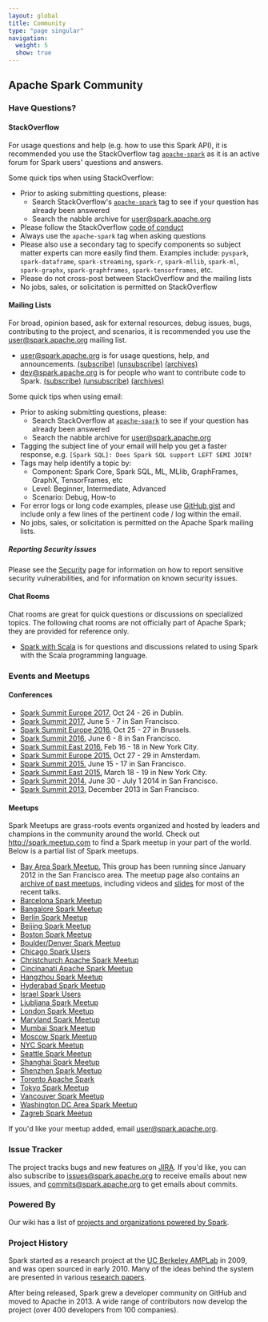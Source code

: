 ```yaml
---
layout: global
title: Community
type: "page singular"
navigation:
  weight: 5
  show: true
---
```


<h2>Apache Spark Community</h2>

<a name="have-questions"></a>
<h3>Have Questions?</h3>

<h4>StackOverflow</h4>

For usage questions and help (e.g. how to use this Spark API), it is recommended you use the 
StackOverflow tag <a href="https://stackoverflow.com/questions/tagged/apache-spark">`apache-spark`</a> 
as it is an active forum for Spark users' questions and answers.

Some quick tips when using StackOverflow:

- Prior to asking submitting questions, please:
  - Search StackOverflow's 
  <a href="https://stackoverflow.com/questions/tagged/apache-spark">`apache-spark`</a> tag to see if 
  your question has already been answered
  - Search the nabble archive for
  <a href="http://apache-spark-user-list.1001560.n3.nabble.com/">user@spark.apache.org</a> 
- Please follow the StackOverflow <a href="https://stackoverflow.com/help/how-to-ask">code of conduct</a>  
- Always use the `apache-spark` tag when asking questions
- Please also use a secondary tag to specify components so subject matter experts can more easily find them.
 Examples include: `pyspark`, `spark-dataframe`, `spark-streaming`, `spark-r`, `spark-mllib`, 
  `spark-ml`, `spark-graphx`, `spark-graphframes`, `spark-tensorframes`, etc. 
- Please do not cross-post between StackOverflow and the mailing lists
- No jobs, sales, or solicitation is permitted on StackOverflow

<a name="mailing-lists"></a>
<h4>Mailing Lists</h4>

For broad, opinion based, ask for external resources, debug issues, bugs, contributing to the 
project, and scenarios, it is recommended you use the user@spark.apache.org mailing list.

<ul>
  <li>
    <a href="http://apache-spark-user-list.1001560.n3.nabble.com">user@spark.apache.org</a> is for usage questions, help, and announcements.
    <a href="mailto:user-subscribe@spark.apache.org?subject=(send%20this%20email%20to%20subscribe)">(subscribe)</a>
    <a href="mailto:user-unsubscribe@spark.apache.org?subject=(send%20this%20email%20to%20unsubscribe)">(unsubscribe)</a>
    <a href="http://apache-spark-user-list.1001560.n3.nabble.com">(archives)</a>
  </li>
  <li>
    <a href="http://apache-spark-developers-list.1001551.n3.nabble.com">dev@spark.apache.org</a> is for people who want to contribute code to Spark.
    <a href="mailto:dev-subscribe@spark.apache.org?subject=(send%20this%20email%20to%20subscribe)">(subscribe)</a>
    <a href="mailto:dev-unsubscribe@spark.apache.org?subject=(send%20this%20email%20to%20unsubscribe)">(unsubscribe)</a>
    <a href="http://apache-spark-developers-list.1001551.n3.nabble.com">(archives)</a>
  </li>
</ul>

Some quick tips when using email:

- Prior to asking submitting questions, please:
  - Search StackOverflow at <a href="https://stackoverflow.com/questions/tagged/apache-spark">`apache-spark`</a> 
  to see if your question has already been answered
  - Search the nabble archive for
  <a href="http://apache-spark-user-list.1001560.n3.nabble.com/">user@spark.apache.org</a> 
- Tagging the subject line of your email will help you get a faster response, e.g. 
`[Spark SQL]: Does Spark SQL support LEFT SEMI JOIN?`
- Tags may help identify a topic by:
  - Component: Spark Core, Spark SQL, ML, MLlib, GraphFrames, GraphX, TensorFrames, etc
  - Level: Beginner, Intermediate, Advanced
  - Scenario: Debug, How-to
- For error logs or long code examples, please use <a href="https://gist.github.com/">GitHub gist</a> 
and include only a few lines of the pertinent code / log within the email.
- No jobs, sales, or solicitation is permitted on the Apache Spark mailing lists.

<h5>Reporting Security issues</h5>

Please see the [Security](security.html) page for information on how to report sensitive security
vulnerabilities, and for information on known security issues.

<a name="chat"></a>
<h4>Chat Rooms</h4>

Chat rooms are great for quick questions or discussions on specialized topics. The following chat rooms are not officially part of Apache Spark; they are provided for reference only.
<ul>
  <li>
    <a href="https://gitter.im/spark-scala/Lobby">Spark with Scala</a> is for questions and discussions related to using Spark with the Scala programming language.
  </li>
</ul>

<a name="events"></a>
<h3>Events and Meetups</h3>

<h4>Conferences</h4>
<ul>
  <li>
    <a href="https://spark-summit.org/eu-2017/">Spark Summit Europe 2017.</a> Oct 24 - 26 in Dublin.
  </li>
  <li>
    <a href="https://spark-summit.org/2017/">Spark Summit 2017.</a> June 5 - 7 in San Francisco.
  </li>
  <li>
    <a href="https://spark-summit.org/eu-2016/">Spark Summit Europe 2016.</a> Oct 25 - 27 in Brussels.
  </li>
  <li>
    <a href="https://spark-summit.org/2016/">Spark Summit 2016.</a> June 6 - 8 in San Francisco.
  </li>
  <li>
    <a href="https://spark-summit.org/east-2016/">Spark Summit East 2016.</a> Feb 16 - 18 in New York City.
  </li>
  <li>
    <a href="https://spark-summit.org/eu-2015/">Spark Summit Europe 2015.</a> Oct 27 - 29 in Amsterdam.
  </li>
  <li>
    <a href="https://spark-summit.org/2015">Spark Summit 2015.</a> June 15 - 17 in San Francisco.
  </li>
  <li>
    <a href="https://spark-summit.org/east-2015/">Spark Summit East 2015.</a> March 18 - 19 in New York City.
  </li>
  <li>
    <a href="https://spark-summit.org/2014">Spark Summit 2014.</a> June 30 - July 1 2014 in San Francisco.
  </li>
  <li>
    <a href="https://spark-summit.org/2013">Spark Summit 2013.</a> December 2013 in San Francisco.
  </li>
</ul>

<h4>Meetups</h4>
Spark Meetups are grass-roots events organized and hosted by leaders and champions in the community around the world. Check out <a href="http://spark.meetup.com">http://spark.meetup.com</a> to find a Spark meetup in your part of the world. Below is a partial list of Spark meetups.
<ul>
  <li>
    <a href="https://www.meetup.com/spark-users/">Bay Area Spark Meetup.</a>
    This group has been running since January 2012 in the San Francisco area.
    The meetup page also contains an <a href="https://www.meetup.com/spark-users/events/past/">archive of past meetups</a>, including videos and <a href="https://www.meetup.com/spark-users/files/">slides</a> for most of the recent talks.
  </li>
  <li>
    <a href="https://www.meetup.com/Spark-Barcelona/">Barcelona Spark Meetup</a>
  </li>
  <li>
    <a href="https://www.meetup.com/Spark_big_data_analytics/">Bangalore Spark Meetup</a>
  </li>
  <li>
    <a href="https://www.meetup.com/Berlin-Apache-Spark-Meetup/">Berlin Spark Meetup</a>
  </li>
  <li>
    <a href="https://www.meetup.com/spark-user-beijing-Meetup/">Beijing Spark Meetup</a>
  </li>
  <li>
    <a href="https://www.meetup.com/Boston-Apache-Spark-User-Group/">Boston Spark Meetup</a>
  </li>
  <li>
    <a href="https://www.meetup.com/Boulder-Denver-Spark-Meetup/">Boulder/Denver Spark Meetup</a>
  </li>
  <li>
    <a href="https://www.meetup.com/Chicago-Spark-Users/">Chicago Spark Users</a>
  </li>
  <li>
    <a href="https://www.meetup.com/Christchurch-Apache-Spark-Meetup/">Christchurch Apache Spark Meetup</a>
  </li>
  <li>
    <a href="https://www.meetup.com/Cincinnati-Apache-Spark-Meetup/">Cincinanati Apache Spark Meetup</a>
  </li>
  <li>
    <a href="https://www.meetup.com/Hangzhou-Apache-Spark-Meetup/">Hangzhou Spark Meetup</a>
  </li>
  <li>
    <a href="https://www.meetup.com/Spark-User-Group-Hyderabad/">Hyderabad Spark Meetup</a>
  </li>
  <li>
    <a href="https://www.meetup.com/israel-spark-users/">Israel Spark Users</a>
  </li>
  <li>
    <a href="https://www.meetup.com/Apache-Spark-Ljubljana-Meetup/">Ljubljana Spark Meetup</a>
  </li>
  <li>
    <a href="https://www.meetup.com/Spark-London/">London Spark Meetup</a>
  </li>
  <li>
    <a href="https://www.meetup.com/Apache-Spark-Maryland/">Maryland Spark Meetup</a>
  </li>
  <li>
    <a href="https://www.meetup.com/Mumbai-Spark-Meetup/">Mumbai Spark Meetup</a>
  </li>
  <li>
    <a href="https://www.meetup.com/Apache-Spark-in-Moscow/">Moscow Spark Meetup</a>
  </li>
  <li>
    <a href="https://www.meetup.com/Spark-NYC/">NYC Spark Meetup</a>
  </li>
  <li>
    <a href="https://www.meetup.com/Seattle-Spark-Meetup/">Seattle Spark Meetup</a>
  </li>
  <li>
    <a href="https://www.meetup.com/Shanghai-Apache-Spark-Meetup/">Shanghai Spark Meetup</a>
  </li>
  <li>
    <a href="https://www.meetup.com/Shenzhen-Apache-Spark-Meetup/">Shenzhen Spark Meetup</a>
  </li>
  <li>
    <a href="https://www.meetup.com/Toronto-Apache-Spark">Toronto Apache Spark</a>
  </li>
  <li>
    <a href="https://www.meetup.com/Tokyo-Spark-Meetup/">Tokyo Spark Meetup</a>
  </li>
  <li>
    <a href="https://www.meetup.com/Vancouver-Spark/">Vancouver Spark Meetup</a>
  </li>
  <li>
    <a href="https://www.meetup.com/Washington-DC-Area-Spark-Interactive/">Washington DC Area Spark Meetup</a>
  </li>
  <li>
    <a href="https://www.meetup.com/Apache-Spark-Zagreb-Meetup/">Zagreb Spark Meetup</a>
  </li>
</ul>

<p>If you'd like your meetup added, email <a href="mailto:user@spark.apache.org">user@spark.apache.org</a>.</p>

<a name="issue-tracker"></a>
<h3>Issue Tracker</h3>

<p>The project tracks bugs and new features on <a href="https://issues.apache.org/jira/browse/SPARK">JIRA</a>. If you'd like, you can also subscribe to <a href="https://mail-archives.apache.org/mod_mbox/spark-issues/">issues@spark.apache.org</a> to receive emails about new issues, and <a href="https://mail-archives.apache.org/mod_mbox/spark-commits/">commits@spark.apache.org</a> to get emails about commits.</p>

<h3>Powered By</h3>

<p>Our wiki has a list of <a href="{{site.baseurl}}/powered-by.html">projects and organizations powered by Spark</a>.</p>

<a name="history"></a>
<h3>Project History</h3>


<p>
Spark started as a research project at the <a href="https://amplab.cs.berkeley.edu">UC Berkeley AMPLab</a>
in 2009, and was open sourced in early 2010.
Many of the ideas behind the system are presented in various
<a href="{{site.baseurl}}/research.html">research papers</a>.
</p>

<p>
After being released, Spark grew a developer community on GitHub and moved to Apache in 2013.
A wide range of contributors now develop the project (over 400 developers from 100 companies).
</p>
